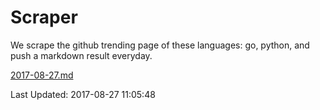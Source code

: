 # Scraper

We scrape the github trending page of these languages: go, python, and push a markdown result everyday.

[2017-08-27.md](https://github.com/borays/Scraper/blob/master/2017-08-27.md)

Last Updated: 2017-08-27 11:05:48